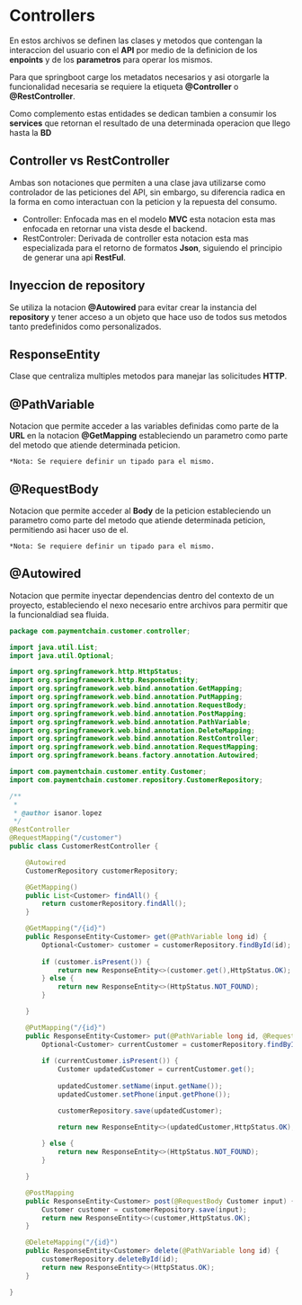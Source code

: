 # Controllers

En estos archivos se definen las clases y metodos que contengan la interaccion del usuario con el **API** por medio de la definicion de los **enpoints** y de los **parametros** para operar los mismos.  

Para que springboot carge los metadatos necesarios y asi otorgarle la funcionalidad necesaria se requiere la etiqueta **@Controller** o **@RestController**.  

Como complemento estas entidades se dedican tambien a consumir los **services** que retornan el resultado de una determinada operacion que llego hasta la **BD**  

## Controller vs RestController

Ambas son notaciones que permiten a una clase java utilizarse como controlador de las peticiones del API, sin embargo, su diferencia radica en la forma en como interactuan con la peticion y la repuesta del consumo.  

- Controller: Enfocada mas en el modelo **MVC** esta notacion esta mas enfocada en retornar una vista desde el backend.
- RestControler: Derivada de controller esta notacion esta mas especializada para el retorno de formatos **Json**, siguiendo el principio de generar una api **RestFul**.  

## Inyeccion de repository

Se utiliza la notacion **@Autowired** para evitar crear la instancia del **repository** y tener acceso a un objeto que hace uso de todos sus metodos tanto predefinidos como personalizados.  

## ResponseEntity

Clase que centraliza multiples metodos para manejar las solicitudes **HTTP**.  

## @PathVariable

Notacion que permite acceder a las variables definidas como parte de la **URL** en la notacion **@GetMapping** estableciendo un parametro como parte del metodo que atiende determinada peticion.  

`*Nota: Se requiere definir un tipado para el mismo.`  

## @RequestBody

Notacion que permite acceder al **Body** de la peticion estableciendo un parametro como parte del metodo que atiende determinada peticion, permitiendo asi hacer uso de el.

`*Nota: Se requiere definir un tipado para el mismo.`  

## @Autowired

Notacion que permite inyectar dependencias dentro del contexto de un proyecto, estableciendo el nexo necesario entre archivos para permitir que la funcionaldiad sea fluida.  

~~~java
package com.paymentchain.customer.controller;

import java.util.List;
import java.util.Optional;

import org.springframework.http.HttpStatus;
import org.springframework.http.ResponseEntity;
import org.springframework.web.bind.annotation.GetMapping;
import org.springframework.web.bind.annotation.PutMapping;
import org.springframework.web.bind.annotation.RequestBody;
import org.springframework.web.bind.annotation.PostMapping;
import org.springframework.web.bind.annotation.PathVariable;
import org.springframework.web.bind.annotation.DeleteMapping;
import org.springframework.web.bind.annotation.RestController;
import org.springframework.web.bind.annotation.RequestMapping;
import org.springframework.beans.factory.annotation.Autowired;

import com.paymentchain.customer.entity.Customer;
import com.paymentchain.customer.repository.CustomerRepository;

/**
 *
 * @author isanor.lopez
 */
@RestController
@RequestMapping("/customer")
public class CustomerRestController {

    @Autowired
    CustomerRepository customerRepository;

    @GetMapping()
    public List<Customer> findAll() {
        return customerRepository.findAll();
    }

    @GetMapping("/{id}")
    public ResponseEntity<Customer> get(@PathVariable long id) {
        Optional<Customer> customer = customerRepository.findById(id);
        
        if (customer.isPresent()) {
            return new ResponseEntity<>(customer.get(),HttpStatus.OK);
        } else {
            return new ResponseEntity<>(HttpStatus.NOT_FOUND);
        }

    }

    @PutMapping("/{id}")
    public ResponseEntity<Customer> put(@PathVariable long id, @RequestBody Customer input) {
        Optional<Customer> currentCustomer = customerRepository.findById(id);
        
        if (currentCustomer.isPresent()) {
            Customer updatedCustomer = currentCustomer.get();
            
            updatedCustomer.setName(input.getName());
            updatedCustomer.setPhone(input.getPhone());

            customerRepository.save(updatedCustomer);

            return new ResponseEntity<>(updatedCustomer,HttpStatus.OK);
        
        } else {
            return new ResponseEntity<>(HttpStatus.NOT_FOUND);
        }

    }

    @PostMapping
    public ResponseEntity<Customer> post(@RequestBody Customer input) {
        Customer customer = customerRepository.save(input);
        return new ResponseEntity<>(customer,HttpStatus.OK);
    }

    @DeleteMapping("/{id}")
    public ResponseEntity<Customer> delete(@PathVariable long id) {
        customerRepository.deleteById(id);
        return new ResponseEntity<>(HttpStatus.OK);
    }

}
~~~
